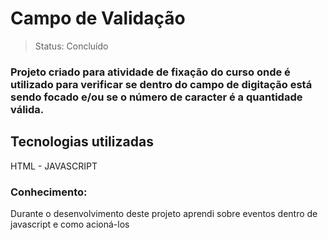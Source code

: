 <h1>Campo de Validação</h1>

> Status: Concluído

<h3>Projeto criado para atividade de fixação do curso onde é utilizado para verificar se dentro do campo de digitação está sendo focado e/ou se o número de caracter é a quantidade válida.</h3>

<h2>Tecnologias utilizadas</h2>
<p>HTML - JAVASCRIPT</p>

<h3>Conhecimento:</h3>
<p>Durante o desenvolvimento deste projeto aprendi sobre eventos dentro de javascript e como acioná-los</p>
